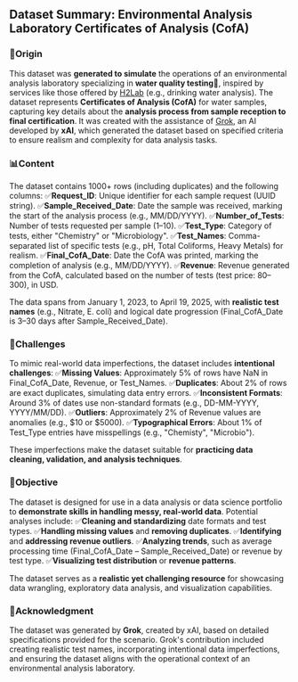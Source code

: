<h2>Dataset Summary: Environmental Analysis Laboratory Certificates of Analysis (CofA)</h2>

<h3>📝Origin</h3>

This dataset was **generated to simulate** the operations of an environmental analysis laboratory specializing in **water quality testing**🚰, inspired by services like those offered by [H2Lab](https://h2lab.ca/) (e.g., drinking water analysis). The dataset represents **Certificates of Analysis (CofA)** for water samples, capturing key details about the **analysis process from sample reception to final certification**. It was created with the assistance of [Grok](https://grok.com/), an AI developed by **xAI**, which generated the dataset based on specified criteria to ensure realism and complexity for data analysis tasks.

<h3>📊Content</h3>

The dataset contains 1000+ rows (including duplicates) and the following columns:
    ✅**Request_ID**: Unique identifier for each sample request (UUID string).
    ✅**Sample_Received_Date**: Date the sample was received, marking the start of the analysis process (e.g., MM/DD/YYYY).
    ✅**Number_of_Tests**: Number of tests requested per sample (1–10).
    ✅**Test_Type**: Category of tests, either "Chemistry" or "Microbiology".
    ✅**Test_Names**: Comma-separated list of specific tests (e.g., pH, Total Coliforms, Heavy Metals) for realism.
    ✅**Final_CofA_Date**: Date the CofA was printed, marking the completion of analysis (e.g., MM/DD/YYYY).
    ✅**Revenue**: Revenue generated from the CofA, calculated based on the number of tests (test price: $80–$300), in USD.
    
The data spans from January 1, 2023, to April 19, 2025, with **realistic test names** (e.g., Nitrate, E. coli) and logical date progression (Final_CofA_Date is 3–30 days after Sample_Received_Date).

<h3>🥷Challenges</h3>

To mimic real-world data imperfections, the dataset includes **intentional challenges**:
    ✅**Missing Values**: Approximately 5% of rows have NaN in Final_CofA_Date, Revenue, or Test_Names.
    ✅**Duplicates**: About 2% of rows are exact duplicates, simulating data entry errors.
    ✅**Inconsistent Formats**: Around 3% of dates use non-standard formats (e.g., DD-MM-YYYY, YYYY/MM/DD).
    ✅**Outliers**: Approximately 2% of Revenue values are anomalies (e.g., $10 or $5000).
    ✅**Typographical Errors**: About 1% of Test_Type entries have misspellings (e.g., "Chemisty", "Microbio").
    
These imperfections make the dataset suitable for **practicing data cleaning, validation, and analysis techniques**.

<h3>🎯Objective</h3>

The dataset is designed for use in a data analysis or data science portfolio to **demonstrate skills in handling messy, real-world data**. Potential analyses include:
    ✅**Cleaning and standardizing** date formats and test types.
    ✅**Handling missing values** and **removing duplicates**.
    ✅**Identifying** and **addressing revenue outliers**.
    ✅**Analyzing trends**, such as average processing time (Final_CofA_Date – Sample_Received_Date) or revenue by test type.
    ✅**Visualizing test distribution** or **revenue patterns**.
    
The dataset serves as a **realistic yet challenging resource** for showcasing data wrangling, exploratory data analysis, and visualization capabilities.

<h3>🤝Acknowledgment</h3>

The dataset was generated by **Grok**, created by xAI, based on detailed specifications provided for the scenario. Grok's contribution included creating realistic test names, incorporating intentional data imperfections, and ensuring the dataset aligns with the operational context of an environmental analysis laboratory.

